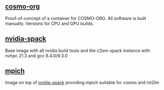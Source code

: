 ## [cosmo-org](cosmo-org)
Proof-of-concept of a container for COSMO-ORG. All software is built manually.
Versions for CPU and GPU builds.

## [nvidia-spack](nvidia-spack)
Base image with all nvidia build tools and the c2sm-spack instance with nvhpc 21.3 and gcc 8.4.0/9.3.0

## [mpich](mpich)
Image on top of [nvidia-spack](nvidia-spack) providing mpich suitable for cosmo and int2lm
